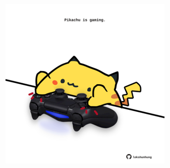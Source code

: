 <!-- built at 08/09/2022, 20:01:09 UTC -->
<p align="center">
  <img width="500" height="500" src="./ReadmeImage.svg">
</p>
